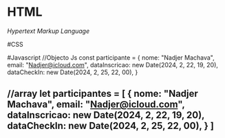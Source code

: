 # HTML
*Hypertext*
*Markup*
*Language*

#CSS

#Javascript
  //Objecto Js
  const participante = {
    nome: "Nadjer Machava",
    email: "Nadjer@icloud.com",
    dataInscricao: new Date(2024, 2, 22, 19, 20),
    dataCheckIn: new Date(2024, 2, 25, 22, 00),
  }
  
  //array
  let participantes = [
    {
    nome: "Nadjer Machava",
    email: "Nadjer@icloud.com",
    dataInscricao: new Date(2024, 2, 22, 19, 20),
    dataCheckIn: new Date(2024, 2, 25, 22, 00),
  }
  ]
  ----
  
  